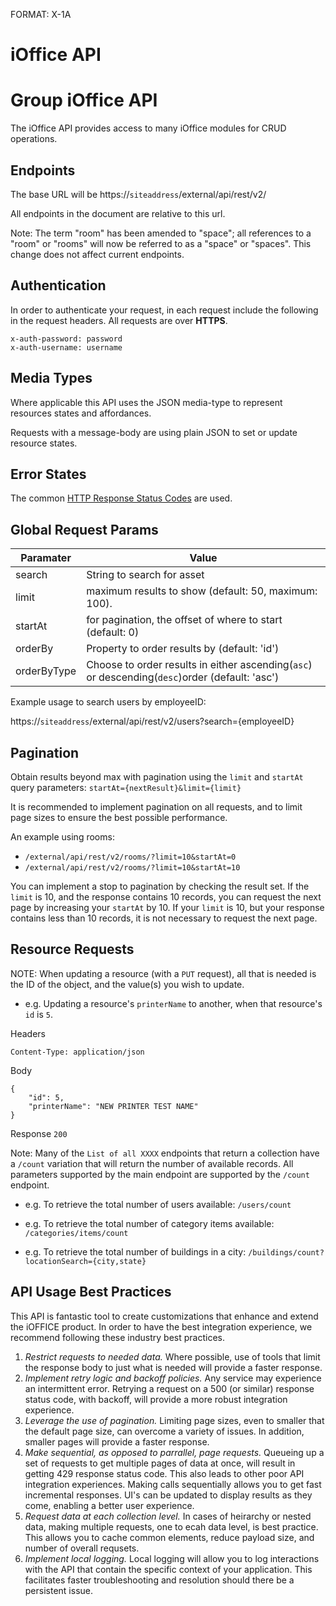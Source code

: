 FORMAT: X-1A
# iOffice API

# Group iOffice API
The iOffice API provides access to many iOffice modules for CRUD operations.

## Endpoints
The base URL will be https://`siteaddress`/external/api/rest/v2/

All endpoints in the document are relative to this url.

Note: The term "room" has been amended to "space"; all references to a "room" or "rooms" will now be referred to as a "space" or "spaces". This change does not affect current endpoints.  

## Authentication
In order to authenticate your request, in each request include the following in the request headers.
All requests are over **HTTPS**.

```http
x-auth-password: password
x-auth-username: username
```

## Media Types
Where applicable this API uses the JSON media-type to represent resources states and affordances.

Requests with a message-body are using plain JSON to set or update resource states.

## Error States
The common [HTTP Response Status Codes](https://github.com/for-GET/know-your-http-well/blob/master/status-codes.md) are used.

## Global Request Params
| Paramater  | Value |
| ------------- | ------------- |
| search | String to search for asset  |
| limit | maximum results to show (default: 50, maximum: 100).  |
| startAt | for pagination, the offset of where to start (default: 0)  |
| orderBy | Property to order results by (default: 'id')  |
| orderByType | Choose to order results in either ascending(`asc`) or descending(`desc`)order (default: 'asc')  |

Example usage to search users by employeeID:

https://`siteaddress`/external/api/rest/v2/users?search={employeeID}

## Pagination
Obtain results beyond max with pagination using the `limit` and `startAt` query parameters: `startAt={nextResult}&limit={limit}`

It is recommended to implement pagination on all requests, and to limit page sizes to ensure the best possible performance.

An example using rooms:
* `/external/api/rest/v2/rooms/?limit=10&startAt=0`
* `/external/api/rest/v2/rooms/?limit=10&startAt=10`

You can implement a stop to pagination by checking the result set. If the `limit` is 10, and the response contains 10 records, you can request the next page by increasing your `startAt` by 10. If your `limit` is 10, but your response contains less than 10 records, it is not necessary to request the next page.

## Resource Requests


NOTE: When updating a resource (with a `PUT` request), all that is needed is the ID of the object, and the value(s) you wish to update.

* e.g. Updating a resource's `printerName` to another, when that resource's `id` is `5`.

Headers

`Content-Type: application/json`

Body
```
{
	"id": 5,
	"printerName": "NEW PRINTER TEST NAME"
}
```
Response `200`


Note: Many of the `List of all XXXX` endpoints that return a collection have a `/count` variation that will return the number of available records. All parameters supported by the main endpoint are supported by the `/count` endpoint. 


+ e.g. To retrieve the total number of users available: `/users/count`

+ e.g. To retrieve the total number of category items available: `/categories/items/count`

+ e.g. To retrieve the total number of buildings in a city: `/buildings/count?locationSearch={city,state}`

## API Usage Best Practices
This API is fantastic tool to create customizations that enhance and extend the
iOFFICE product. In order to have the best integration experience, we recommend
following these industry best practices.

1. *Restrict requests to needed data.* Where possible, use of tools that limit
   the response body to just what is needed will provide a faster response.
2. *Implement retry logic and backoff policies.* Any service may experience an
   intermittent error. Retrying a request on a 500 (or similar) response status
   code, with backoff, will provide a more robust integration experience.
3. *Leverage the use of pagination.* Limiting page sizes, even to smaller that
   the default page size, can overcome a variety of issues. In addition,
   smaller pages will provide a faster response.
4. *Make sequential, as opposed to parrallel, page requests.* Queueing up a set of
   requests to get multiple pages of data at once, will result in getting 429
   response status code. This also leads to other poor API integration
   experiences. Making calls sequentially allows you to get fast incremental
   responses. UI's can be updated to display results as they come, enabling a
   better user experience.
5. *Request data at each collection level.* In cases of heirarchy or nested data, making
   multiple requests, one to ecah data level, is best practice. This allows you
   to cache common elements, reduce payload size, and number of overall
   requsets.
6. *Implement local logging.* Local logging will allow you to log interactions with
   the API that contain the specific context of your application. This facilitates
   faster troubleshooting and resolution should there be a persistent issue.


<!-- include(endpoints/user.md) -->

<!-- include(endpoints/visitor.md) -->

<!-- include(endpoints/move.md) -->

<!-- include(endpoints/mail.md) -->

<!-- include(endpoints/contact.md) -->

<!-- include(endpoints/building.md) -->

<!-- include(endpoints/country.md) -->

<!-- include(endpoints/floor.md) -->

<!-- include(endpoints/room.md) -->

<!-- include(endpoints/asset.md) -->

<!-- include(endpoints/reservation.md) -->

<!-- include(endpoints/maintenance.md) -->

<!-- include(endpoints/agreement.md) -->

<!-- include(endpoints/categoryitem.md) -->

<!-- include(endpoints/category.md) -->

<!-- include(endpoints/categorydepth.md) -->

<!-- include(endpoints/savedsearch.md) -->
